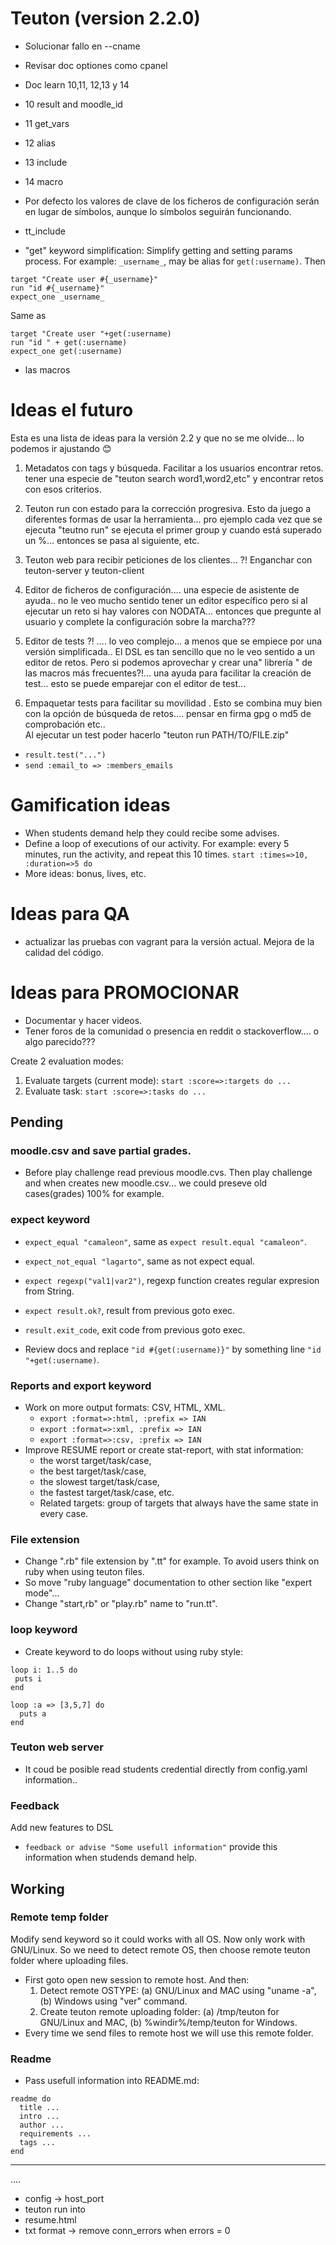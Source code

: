 
# Teuton (version 2.2.0)

* Solucionar fallo en --cname
* Revisar doc optiones como cpanel
* Doc learn 10,11, 12,13 y 14
* 10 result and moodle_id
* 11 get_vars
* 12 alias
* 13 include
* 14 macro

* Por defecto los valores de clave de los ficheros de configuración serán en lugar de símbolos, aunque lo símbolos seguirán funcionando.
* tt_include
* "get" keyword simplification: Simplify getting and setting params process. For example: `_username_`, may be alias for `get(:username)`. Then

```
target "Create user #{_username}"
run "id #{_username}"
expect_one _username_
```
Same as

```
target "Create user "+get(:username)
run "id " + get(:username)
expect_one get(:username)
```
* las macros

# Ideas el futuro

Esta es una lista de ideas para la versión 2.2 y que no se me olvide... lo podemos ir ajustando 😊

1. Metadatos con tags y búsqueda. Facilitar a los usuarios encontrar retos.
tener una especie de "teuton search word1,word2,etc" y encontrar retos con
esos criterios.

2. Teuton run con estado para la corrección progresiva. Esto da juego a diferentes formas de usar la herramienta... pro ejemplo cada vez que se ejecuta "teutno run"
se ejecuta el primer group y cuando está superado un %... entonces se pasa al siguiente, etc.

3. Teuton web para recibir peticiones de los clientes... ?!
Enganchar con teuton-server y teuton-client

4. Editor de ficheros de configuración.... una especie de asistente de ayuda..
no le veo mucho sentido tener un editor específico pero si al ejecutar un reto
si hay valores con NODATA... entonces que pregunte al usuario y complete la
configuración sobre la marcha???

5. Editor de tests ?! .... lo veo complejo... a menos que se empiece por una versión simplificada.. El DSL es tan sencillo que no le veo sentido a un editor de retos.
Pero si podemos aprovechar y crear una" librería " de las macros más frecuentes?!... una ayuda para facilitar la creación de test... esto se puede emparejar con el editor de test...

6. Empaquetar tests para facilitar su movilidad . Esto se combina muy bien con la opción de búsqueda de retos.... pensar en firma gpg o md5 de comprobación etc..  
Al ejecutar un test poder hacerlo "teuton run PATH/TO/FILE.zip"

* `result.test("...")`
* `send :email_to => :members_emails`

# Gamification ideas

* When students demand help they could recibe some advises.
* Define a loop of executions of our activity. For example:
  every 5 minutes, run the activity, and repeat this 10 times.
  `start :times=>10, :duration=>5 do`      
* More ideas: bonus, lives, etc.

# Ideas para QA

* actualizar las pruebas con vagrant para la versión actual. Mejora de la calidad del código.

# Ideas para PROMOCIONAR

* Documentar y hacer videos.
* Tener foros de la comunidad o presencia en reddit o stackoverflow.... o algo parecido???



Create 2 evaluation modes:
1. Evaluate targets (current mode): `start :score=>:targets do ...`
1. Evaluate task: `start :score=>:tasks do ...`


## Pending

### moodle.csv and save partial grades.

* Before play challenge read previous moodle.cvs. Then play challenge and when creates new moodle.csv... we could preseve old cases(grades) 100% for example.

### expect keyword

* `expect_equal "camaleon"`, same as `expect result.equal "camaleon"`.
* `expect_not_equal "lagarto"`, same as not expect equal.
* `expect regexp("val1|var2")`, regexp function creates regular expresion from String.
* `expect result.ok?`, result from previous goto exec.
* `result.exit_code`, exit code from previous goto exec.


* Review docs and replace `"id #{get(:username)}"` by something line `"id "+get(:username)`.

### Reports and export keyword

* Work on more output formats: CSV, HTML, XML.
    * `export :format=>:html, :prefix => IAN`
    * `export :format=>:xml, :prefix => IAN`
    * `export :format=>:csv, :prefix => IAN`
* Improve RESUME report or create stat-report, with stat information:
    * the worst target/task/case,
    * the best target/task/case,
    * the slowest target/task/case,
    * the fastest target/task/case, etc.
    * Related targets: group of targets that always have the same state in every case.

### File extension

* Change ".rb" file extension by ".tt" for example. To avoid users think on ruby when using teuton files.
* So move "ruby language" documentation to other section like "expert mode"...
* Change "start,rb" or "play.rb" name to "run.tt".

### loop keyword

* Create keyword to do loops without using ruby style:
```
loop i: 1..5 do
 puts i
end

loop :a => [3,5,7] do
  puts a
end
```

### Teuton web server

* It coud be posible read students credential directly from config.yaml information..

### Feedback

Add new features to DSL
* `feedback or advise "Some usefull information"` provide this information when studends demand help.
## Working

### Remote temp folder

Modify send keyword so it could works with all OS. Now only work with GNU/Linux. So we need to detect remote OS, then choose remote teuton folder where uploading files.

* First goto open new session to remote host. And then:
    1. Detect remote OSTYPE: (a) GNU/Linux and MAC using "uname -a", (b) Windows using "ver" command.
    2. Create teuton remote uploading folder: (a) /tmp/teuton for GNU/Linux and MAC, (b) %windir%/temp/teuton for Windows.
* Every time we send files to remote host we will use this remote folder.

### Readme

* Pass usefull information into README.md:
```
readme do
  title ...
  intro ...
  author ...
  requirements ...
  tags ...
end
```

---
....

* config -> host_port
* teuton run into
* resume.html
* txt format -> remove conn_errors when errors = 0
